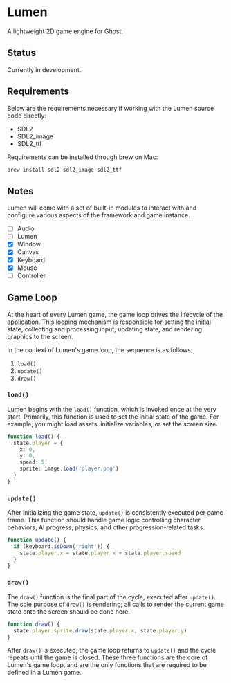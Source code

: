 # Lumen
A lightweight 2D game engine for Ghost.

## Status
Currently in development.

## Requirements
Below are the requirements necessary if working with the Lumen source code directly:

- SDL2
- SDL2_image
- SDL2_ttf

Requirements can be installed through brew on Mac:

```bash
brew install sdl2 sdl2_image sdl2_ttf
```

## Notes
Lumen will come with a set of built-in modules to interact with and configure various aspects of the framework and game instance.

- [ ] Audio
- [ ] Lumen
- [x] Window
- [x] Canvas
- [x] Keyboard
- [x] Mouse
- [ ] Controller

## Game Loop
At the heart of every Lumen game, the game loop drives the lifecycle of the application. This looping mechanism is responsible for setting the initial state, collecting and processing input, updating state, and rendering graphics to the screen.

In the context of Lumen's game loop, the sequence is as follows:

1. `load()`
2. `update()`
3. `draw()`

### `load()`
Lumen begins with the `load()` function, which is invoked once at the very start. Primarily, this function is used to set the initial state of the game. For example, you might load assets, initialize variables, or set the screen size.

```typescript
function load() {
  state.player = {
    x: 0,
    y: 0,
    speed: 5,
    sprite: image.load('player.png')
  }
}
```

### `update()`
After initializing the game state, `update()` is consistently executed per game frame. This function should handle game logic controlling character behaviors, AI progress, physics, and other progression-related tasks.

```typescript
function update() {
  if (keyboard.isDown('right')) {
    state.player.x = state.player.x + state.player.speed
  }
}
```

### `draw()`
The `draw()` function is the final part of the cycle, executed after `update()`. The sole purpose of `draw()` is rendering; all calls to render the current game state onto the screen should be done here.

```typescript
function draw() {
  state.player.sprite.draw(state.player.x, state.player.y)
}
```

After `draw()` is executed, the game loop returns to `update()` and the cycle repeats until the game is closed. These three functions are the core of Lumen's game loop, and are the only functions that are required to be defined in a Lumen game.